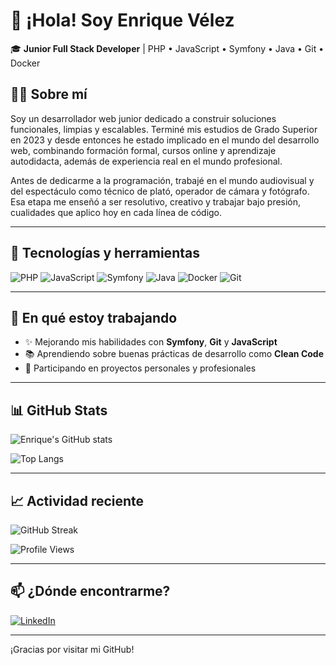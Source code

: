 # 👋 ¡Hola! Soy Enrique Vélez

🎓 **Junior Full Stack Developer** | PHP • JavaScript • Symfony • Java • Git • Docker

## 🧑‍💻 Sobre mí

Soy un desarrollador web junior dedicado a construir soluciones funcionales, limpias y escalables. Terminé mis estudios de Grado Superior en 2023 y desde entonces he estado implicado en el mundo del desarrollo web, combinando formación formal, cursos online y aprendizaje autodidacta, además de experiencia real en el mundo profesional.

Antes de dedicarme a la programación, trabajé en el mundo audiovisual y del espectáculo como técnico de plató, operador de cámara y fotógrafo. Esa etapa me enseñó a ser resolutivo, creativo y trabajar bajo presión, cualidades que aplico hoy en cada línea de código.

---

## 🚀 Tecnologías y herramientas

![PHP](https://img.shields.io/badge/PHP-777BB4?style=for-the-badge&logo=php&logoColor=white)
![JavaScript](https://img.shields.io/badge/JavaScript-F7DF1E?style=for-the-badge&logo=javascript&logoColor=black)
![Symfony](https://img.shields.io/badge/Symfony-000000?style=for-the-badge&logo=symfony&logoColor=white)
![Java](https://img.shields.io/badge/Java-ED8B00?style=for-the-badge&logo=openjdk&logoColor=white)
![Docker](https://img.shields.io/badge/Docker-2496ED?style=for-the-badge&logo=docker&logoColor=white)
![Git](https://img.shields.io/badge/Git-F05032?style=for-the-badge&logo=git&logoColor=white)

---

## 📌 En qué estoy trabajando

- ✨ Mejorando mis habilidades con **Symfony**, **Git** y **JavaScript**
- 📚 Aprendiendo sobre buenas prácticas de desarrollo como **Clean Code**
- 🧠 Participando en proyectos personales y profesionales

---

## 📊 GitHub Stats

![Enrique's GitHub stats](https://github-readme-stats.vercel.app/api?username=EnriqueVelezDev&show_icons=true&theme=github_dark&hide=issues&count_private=true)

![Top Langs](https://github-readme-stats.vercel.app/api/top-langs/?username=EnriqueVelezDev&layout=compact&theme=github_dark)

---

## 📈 Actividad reciente

![GitHub Streak](https://streak-stats.demolab.com?user=EnriqueVelezDev&theme=dark&hide_border=true)

![Profile Views](https://komarev.com/ghpvc/?username=EnriqueVelezDev&color=blue&style=flat)

---

## 📫 ¿Dónde encontrarme?

[![LinkedIn](https://img.shields.io/badge/LinkedIn-0A66C2?style=for-the-badge&logo=linkedin&logoColor=white)](https://www.linkedin.com/in/enrique-velez-aguilar-51650a202/)

---

¡Gracias por visitar mi GitHub!
